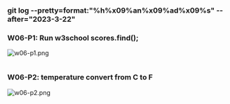 ### git log --pretty=format:"%h%x09%an%x09%ad%x09%s" --after="2023-3-22"

### W06-P1: Run w3school scores.find();
 
![w06-p1.png]()

```

```

### W06-P2: temperature convert from C to F
 
![w06-p2.png](https://casmvaldsmrrajnyisdj.supabase.co/storage/v1/object/public/demo-64/md_1N_img/w06-p2.png)

```

```
